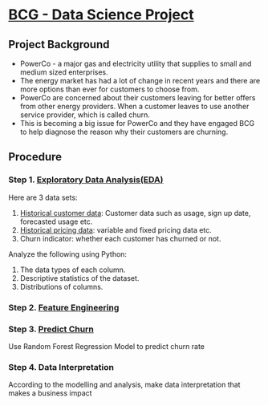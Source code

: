 # [BCG - Data Science Project](https://www.theforage.com/simulations/bcg/data-science-ccdz)
## Project Background
- PowerCo - a major gas and electricity utility that supplies to small and medium sized enterprises.  
- The energy market has had a lot of change in recent years and there are more options than ever for customers to choose from.  
- PowerCo are concerned about their customers leaving for better offers from other energy providers. When a customer leaves to use another service provider, which is called churn.  
- This is becoming a big issue for PowerCo and they have engaged BCG to help diagnose the reason why their customers are churning.

## Procedure
### Step 1. [Exploratory Data Analysis(EDA)](DataAnalysis/EDA)
Here are 3 data sets:
1. [Historical customer data](Datasets/client_data.csv): Customer data such as usage, sign up date, forecasted usage etc.
2. [Historical pricing data](Datasets/price_data.csv): variable and fixed pricing data etc.
3. Churn indicator: whether each customer has churned or not.

Analyze the following using Python:
1. The data types of each column.
2. Descriptive statistics of the dataset.
3. Distributions of columns.

### Step 2. [Feature Engineering](DataAnalysis/Feature_Engineering)

### Step 3. [Predict Churn](DataAnalysis/Modeling)
Use Random Forest Regression Model to predict churn rate

### Step 4. Data Interpretation

According to the modelling and analysis, make data interpretation that makes a business impact
